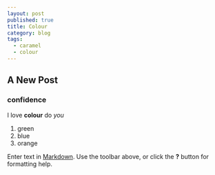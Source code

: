 ```yaml
---
layout: post
published: true
title: Colour
category: blog
tags: 
  - caramel
  - colour
---
```


## A New Post
### confidence
I love **colour** do _you_

1. green
2. blue
3. orange



Enter text in [Markdown](http://daringfireball.net/projects/markdown/). Use the toolbar above, or click the **?** button for formatting help.
